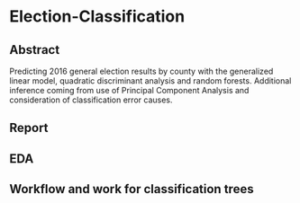 # Election-Classification

## Abstract
Predicting 2016 general election results by county with the generalized linear model, quadratic discriminant analysis and random forests. Additional inference coming from use of Principal Component Analysis and consideration of classification error causes.

## Report

## EDA

## Workflow and work for classification trees

